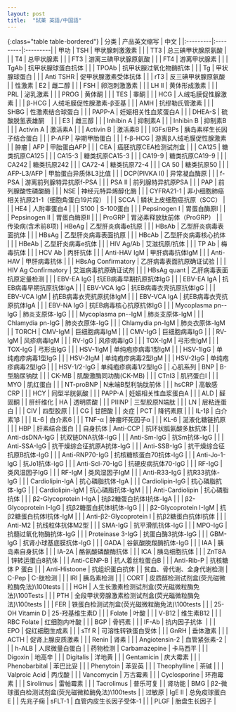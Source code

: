 ```yaml
---
layout: post
title:  "試薬 英語/中国語"
---
```

{:class="table table-bordered"}
| 分类 | 产品英文缩写 | 中文 |
|:---------|:---------|:---------|
| 甲功 | TSH | 甲状腺刺激激素 |
|  | TT3 | 总三碘甲状腺原氨酸 |
|  | T4 | 总甲状腺素 |
|  | FT3 | 游离三碘甲状腺原氨酸 |
|  | FT4 | 游离甲状腺素 |
|  | TgAb | 抗甲状腺球蛋白抗体 |
|  | TPOAb | 抗甲状腺过氧化物酶抗体 |
|  | Tg | 甲状腺球蛋白 |
|  | Anti TSHR | 促甲状腺激素受体抗体 |
|  | rT3 | 反三碘甲状腺原氨酸 |
| 性激素 | E2 | 雌二醇 |
|  | FSH | 卵泡刺激激素 |
|  | LH II | 黄体形成激素 |
|  | PRL | 泌乳激素 |
|  | PROG | 黄体酮 |
|  | TES | 睾酮 |
|  | HCG | 人绒毛膜促性腺激素 |
|  | β-HCG | 人绒毛膜促性腺激素-β亚基 |
|  | AMH | 抗缪勒氏管激素 |
|  | SHBG | 性激素结合球蛋白 |
|  | PAPP-A | 妊娠相关性血浆蛋白A |
|  | DHEA-S | 硫酸脱氢表雄酮    |
|  | E3 | 雌三醇 |
|  | Inhibin  A | 抑制素A |
|  | Inhibin  B | 抑制素B |
|  | Activin  A | 激活素A |
|  | Activin  B | 激活素B |
|  | IGFs/BPs | 胰岛素样生长因子结合蛋白 |
|  | P-AFP | 孕期甲胎蛋白 |
|  | f-β-HCG | 游离β人绒毛膜促性腺激素 |
| 肿瘤 | AFP | 甲胎蛋白AFP |
|  | CEA | 癌胚抗原CEA检测试剂盒 |
|  | CA125 | 糖类抗原CA125 |
|  | CA15-3 | 糖类抗原CA15-3 |
|  | CA19-9 | 糖类抗原CA19-9 |
|  | CA242 | 糖类抗原242 |
|  | CA72-4 | 糖类抗原72-4 |
|  | CA 50 | 糖类抗原50 |
|  | AFP-L3/AFP | 甲胎蛋白异质体L3比值 |
|  | DCP(PIVKA II) | 异常凝血酶原 |
|  | f-PSA | 游离前列腺特异抗原f-PSA |
|  | PSA II | 前列腺特异抗原PSA |
|  | PAP | 前列腺酸性磷酸酶 |
|  | NSE | 神经元特异烯醇化酶 |
|  | CYFRA21-1 | 非小细胞肺癌相关抗原21-1（细胞角蛋白19片段） |
|  | SCCA | 鳞状上皮细胞癌抗原（SCC） |
|  | HE4 | 人附睾蛋白4 |
|  | S100 | S-100蛋白 |
|  | Pepsinogen I | 胃蛋白酶原I |
|  | Pepsinogen II | 胃蛋白酶原II |
|  | ProGRP | 胃泌素释放肽前体（ProGRP） |
| 传染病(含术前8项) | HBeAg | 乙型肝炎病毒e抗原 |
|  | HBsAb | 乙型肝炎病毒表面抗体 |
|  | HBsAg | 乙型肝炎病毒表面抗原 |
|  | HBcAb | 乙型肝炎病毒核心抗体 |
|  | HBeAb | 乙型肝炎病毒e抗体 |
|  | HIV Ag/Ab | 艾滋抗原/抗体 |
|  | TP Ab | 梅毒抗体 |
|  | HCV Ab | 丙肝抗体 |
|  | Anti-HAV IgM | 甲肝病毒抗体IgM |
|  | Anti-HAV | 甲肝病毒抗体 |
|  | HBsAg Confirmatory | 乙肝病毒表面抗原确证试验 |
|  | HIV Ag Confirmatory | 艾滋病毒抗原确证试剂 |
|  | HBsAg quant | 乙肝病毒表面抗原定量检测 |
|  | EBV-EA IgG | 抗EB病毒早期抗原抗体IgG |
|  | EBV-EA IgA | 抗EB病毒早期抗原抗体IgA |
|  | EBV-VCA IgG | 抗EB病毒衣壳抗原抗体IgG |
|  | EBV-VCA IgM | 抗EB病毒衣壳抗原抗体IgM |
|  | EBV-VCA IgA | 抗EB病毒衣壳抗原抗体IgA |
|  | EBV-NA IgG | 抗EB病毒核心抗原抗体IgG |
|  | Mycoplasma pn--IgG | 肺炎支原体-IgG |
|  | Mycoplasma pn--IgM | 肺炎支原体-IgM |
|  | Chlamydia pn-IgG | 肺炎衣原体-IgG |
|  | Chlamydia pn-IgM | 肺炎衣原体-IgM |
| TORCH | CMV-IgM | 巨细胞病毒IgM |
|  | CMV-IgG | 巨细胞病毒IgG |
|  | RV-IgM | 风疹病毒IgM |
|  | RV-IgG | 风疹病毒IgG |
|  | TOX-IgM | 弓形虫IgM |
|  | TOX-IgG | 弓形虫IgG |
|  | HSV-1IgM | 单纯疱疹病毒1型IgM |
|  | HSV-1IgG | 单纯疱疹病毒1型IgG |
|  | HSV-2IgM | 单纯疱疹病毒2型IgM |
|  | HSV-2IgG | 单纯疱疹病毒2型IgG |
|  | HSV-1/2-IgG | 单纯疱疹病毒1/2型IgG |
| 心肌系列 | BNP | B-型脑尿钠肽 |
|  | CK-MB | 肌酸激酶同功酶(CK-MB) |
|  | CTnI3 | 肌钙蛋白I |
|  | MYO | 肌红蛋白 |
|  | NT-proBNP | N末端B型利钠肽前体 |
|  | hsCRP | 高敏感CRP |
|  | HCY | 同型半胱氨酸 |
|  | PAPP-A | 妊娠相关性血浆蛋白A |
|  | ALD | 醛固酮 |
| 肝纤维化 | HA | 透明质酸 |
|  | PIIINP | 三型胶原N端肽 |
|  | LN | 层粘连蛋白 |
|  | CIV | 四型胶原 |
|  | CG | 甘胆酸 |
| 炎症 | PCT | 降钙素原 |
|  | IL-1β | 白介素1β |
|  | IL-6 | 白介素6 |
|  | TNF-α | 肿瘤坏死因子α |
|  | KL-6 | 涎液化糖链抗原 |
|  | HBP | 肝素结合蛋白 |
| 自身抗体 | Anti-CCP | 抗环状胍氨酸多肽抗体 |
|  | Anti-dsDNA-IgG | 抗双链DNA抗体-IgG |
|  | Anti-Sm-IgG | 抗Sm抗体-IgG |
|  | Anti-SSA-IgG | 抗干燥综合征抗原A抗体-IgG |
|  | Anti-SSB-IgG | 抗干燥综合征抗原B抗体-IgG |
|  | Anti-RNP70-IgG | 抗核糖核蛋白70抗体-IgG |
|  | Anti-Jo-1-IgG | 抗Jo1抗体-IgG |
|  | Anti-Scl-70-IgG | 抗硬皮病抗体70-IgG |
|  | RF-IgG | 类风湿因子IgG |
|  | RF-IgM | 类风湿因子IgM |
|  | Anti-R33-IgG | 抗R33抗体-IgG |
|  | Cardiolipin-IgA | 抗心磷脂抗体-IgA |
|  | Cardiolipin-IgG | 抗心磷脂抗体-IgG |
|  | Cardiolipin-IgM | 抗心磷脂抗体-IgM |
|  | Anti-Cardiolipin | 抗心磷脂抗体 |
|  | β2-Glycoprotein I-IgA | 抗β2糖蛋白抗体I抗体-IgA |
|  | β2-Glycoprotein I-IgG | 抗β2糖蛋白抗体I抗体-IgG |
|  | β2-Glycoprotein I-IgM | 抗β2糖蛋白抗体I抗体-IgM |
|  | Anti-β2-Glycoprotein I | 抗β2糖蛋白抗体I抗体 |
|  | Anti-M2 | 抗线粒体抗体M2型 |
|  | SMA-IgG | 抗平滑肌抗体-IgG |
|  | MPO-IgG | 抗髓过氧化物酶抗体-IgG |
|  | Proteinase 3-IgG | 抗蛋白酶3抗体-IgG |
|  | GBM-IgG | 抗肾小球基底膜抗体-IgG |
|  | GADA | 谷氨酸脱羧酶抗体-IgG |
|  | IAA | 胰岛素自身抗体 |
|  | IA-2A | 酪氨酸磷酸酶抗体 |
|  | ICA | 胰岛细胞抗体 |
|  | ZnT8A | 锌转运蛋白8抗体 |
|  | Anti-CENP-B | 抗人着丝粒蛋白B |
|  | Anti-Rib-P | 抗核糖体 P 蛋白 |
|  | Anti-Histoone | 抗组织蛋白抗体 |
| 贫血、骨代谢、全身代谢检测 | C-Pep | C-肽检测 |
|  | IRI | 胰岛素检测 |
|  | CORT | 皮质醇检测试剂盒(荧光磁微粒酶免法)\100tests |
|  | HGH | 人生长激素检测试剂盒(荧光磁微粒酶免法)\100Tests |
|  | PTH | 全段甲状旁腺激素检测试剂盒(荧光磁微粒酶免法)\100tests |
|  | FER | 铁蛋白检测试剂盒(荧光磁微粒酶免法)\100tests |
|  | 25-OH Vitamin D | 25-羟基维生素D |
|  | Folate | 叶酸 |
|  | V-B12 | 维生素B12 |
|  | RBC Folate | 红细胞内叶酸 |
|  | BGP | 骨钙素 |
|  | IF-Ab | 抗内因子抗体  |
|  | EPO | 促红细胞生成素 |
|  | sTf R | 可溶性转铁蛋白受体 |
|  | GnRH | 垂体激素 |
|  | ACTH | 促肾上腺皮质激素 |
|  | Renin | 肾素 |
|  | Angiotensin-2 | 血管紧张素-2 |
|  | h-ALB | 人尿微量白蛋白 |
| 药物检测 | Carbamazepine | 卡马西平 |
|  | Digoxin | 地高辛 |
|  | Digitalis  | 洋地黄 |
|  | Gentamicin | 庆大霉素 |
|  | Phenobarbital | 苯巴比妥 |
|  | Phenytoin | 苯妥英 |
|  | Theophylline | 茶碱 |
|  | Valproic Acid | 丙戊酸 |
|  | Vancomycin | 万古霉素 |
|  | Cyclosporine | 环孢霉素 |
|  | Sirolimus | 雷帕霉素 |
|  | Tacrolimus | 普乐可复 |
| 肾功能 | BMG | β2-微球蛋白检测试剂盒(荧光磁微粒酶免法)\100tests |
| 过敏原 | IgE II | 总免疫球蛋白E |
| 先兆子痫 | sFLT-1 | 血管内皮生长因子受体-1 |
|  | PLGF | 胎盘生长因子 |
